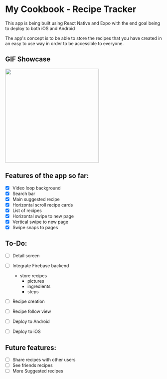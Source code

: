 # My Cookbook - Recipe Tracker

This app is being built using React Native and Expo with the end goal being to deploy to both iOS and Android

The app's concept is to be able to store the recipes that you have created in an easy to use way in order to be accessible to everyone.

## GIF Showcase

<img src="/recipe2_1.gif?raw=true" width="300px">

## Features of the app so far:

- [x] Video loop background
- [x] Search bar
- [x] Main suggested recipe
- [x] Horizontal scroll recipe cards
- [x] List of recipes
- [x] Horizontal swipe to new page
- [x] Vertical swipe to new page
- [x] Swipe snaps to pages

## To-Do:
- [ ] Detail screen
- [ ] Integrate Firebase backend 
  - store recipes
    - pictures
    - ingredients
    - steps
- [ ] Recipe creation
- [ ] Recipe follow view

- [ ] Deploy to Android
- [ ] Deploy to iOS

## Future features:

- [ ] Share recipes with other users
- [ ] See friends recipes
- [ ] More Suggested recipes
